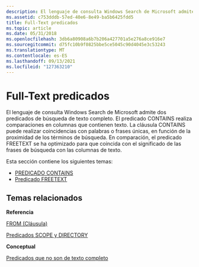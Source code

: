 ```yaml
---
description: El lenguaje de consulta Windows Search de Microsoft admite dos predicados de búsqueda de texto completo.
ms.assetid: c753dddb-57ed-40e6-8e49-ba5b6425fdd5
title: Full-Text predicados
ms.topic: article
ms.date: 05/31/2018
ms.openlocfilehash: 3db6a80908a6b7b206a427701a5e276a8ce916e7
ms.sourcegitcommit: d75fc10b9f0825bbe5ce5045c90d4045e3c53243
ms.translationtype: MT
ms.contentlocale: es-ES
ms.lasthandoff: 09/13/2021
ms.locfileid: "127363210"
---
```

# <a name="full-text-predicates"></a>Full-Text predicados

El lenguaje de consulta Windows Search de Microsoft admite dos predicados de búsqueda de texto completo. El predicado CONTAINS realiza comparaciones en columnas que contienen texto. La cláusula CONTAINS puede realizar coincidencias con palabras o frases únicas, en función de la proximidad de los términos de búsqueda. En comparación, el predicado FREETEXT se ha optimizado para que coincida con el significado de las frases de búsqueda con las columnas de texto.

Esta sección contiene los siguientes temas:

-   [PREDICADO CONTAINS](-search-sql-contains.md)
-   [Predicado FREETEXT](-search-sql-freetext.md)

## <a name="related-topics"></a>Temas relacionados

<dl> <dt>

**Referencia**
</dt> <dt>

[FROM (Cláusula)](-search-sql-from.md)
</dt> <dt>

[Predicados SCOPE y DIRECTORY](-search-sql-folderdepth.md)
</dt> <dt>

**Conceptual**
</dt> <dt>

[Predicados que no son de texto completo](-search-sql-nonfulltextpredicates.md)
</dt> </dl>

 

 



